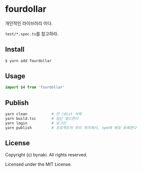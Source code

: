 # fourdollar

개인적인 라이브러리 이다.

`test/*.spec.ts`를 참고하라.


## Install

```bash
$ yarn add fourdollar
```


## Usage

```ts
import $4 from 'fourdollar'
```


## Publish

```bash
yarn clean           # 전 /dist 삭제
yarn build.tsc       # 일단 빌드한다
yarn login           # 로그인
yarn publish         # 프로젝트의 루트 위치에서, npm에 배포 등록한다
```


## License

Copyright (c) bynaki. All rights reserved.

Licensed under the MIT License.
